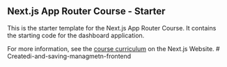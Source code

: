 ## Next.js App Router Course - Starter

This is the starter template for the Next.js App Router Course. It contains the starting code for the dashboard application.

For more information, see the [course curriculum](https://nextjs.org/learn) on the Next.js Website.
#   C r e a t e d i - a n d - s a v i n g - m a n a g m e t n - f r o n t e n d  
 